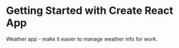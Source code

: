 # Getting Started with Create React App

Weather app - make it easier to manage weather info for work.
